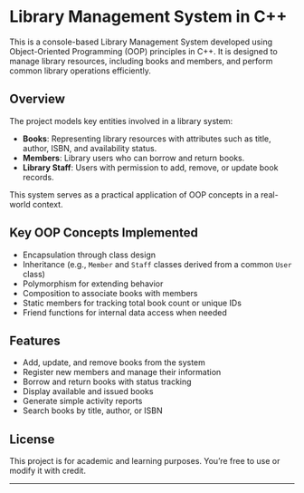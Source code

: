 # Library Management System in C++

This is a console-based Library Management System developed using Object-Oriented Programming (OOP) principles in C++. It is designed to manage library resources, including books and members, and perform common library operations efficiently.

## Overview

The project models key entities involved in a library system:

- **Books**: Representing library resources with attributes such as title, author, ISBN, and availability status.
- **Members**: Library users who can borrow and return books.
- **Library Staff**: Users with permission to add, remove, or update book records.

This system serves as a practical application of OOP concepts in a real-world context.

## Key OOP Concepts Implemented

- Encapsulation through class design
- Inheritance (e.g., `Member` and `Staff` classes derived from a common `User` class)
- Polymorphism for extending behavior
- Composition to associate books with members
- Static members for tracking total book count or unique IDs
- Friend functions for internal data access when needed

## Features

- Add, update, and remove books from the system
- Register new members and manage their information
- Borrow and return books with status tracking
- Display available and issued books
- Generate simple activity reports
- Search books by title, author, or ISBN

## License
This project is for academic and learning purposes. You’re free to use or modify it with credit.

---

